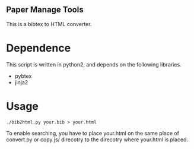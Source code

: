 Paper Manage Tools
-------------------------

This is a bibtex to HTML converter.

# Dependence
This script is written in python2,
and depends on the following libraries.
* pybtex
* jinja2

# Usage
    ./bib2html.py your.bib > your.html
To enable searching, you have to place your.html on the same place of convert.py
or copy js/ direcotry to the direcotry where your.html is placed.

